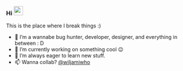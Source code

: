 ### Hi <a href="https://vastamaki.dev/"><img src="https://media.giphy.com/media/hvRJCLFzcasrR4ia7z/giphy.gif" width="25px"></a>
This is the place where I break things :)

- 🐛 I’m a wannabe bug hunter, developer, designer, and everything in between : D
- 🔭 I’m currently working on something cool :wink:
- 🌱 I’m always eager to learn new stuff.
- 📫 Wanna collab? [@wiljamiwho](https://twitter.com/wiljamiwho)
